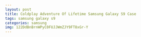 ```yaml
---
layout: post
title: Coldplay Adventure Of Lifetime Samsung Galaxy S9 Case
tags: samsung galaxy s9
categories: samsung
img: 122DdBnBrnWPyC0FUJJWmZJY9FT8xGr-Y
---
```

